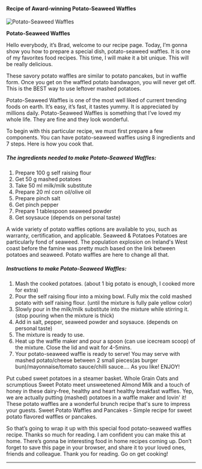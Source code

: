             

#### Recipe of Award-winning Potato-Seaweed Waffles

![Potato-Seaweed Waffles](https://img-global.cpcdn.com/recipes/f91f1f503d80f080/751x532cq70/potato-seaweed-waffles-recipe-main-photo.jpg)

**Potato-Seaweed Waffles**

Hello everybody, it’s Brad, welcome to our recipe page. Today, I’m gonna show you how to prepare a special dish, potato-seaweed waffles. It is one of my favorites food recipes. This time, I will make it a bit unique. This will be really delicious.

These savory potato waffles are similar to potato pancakes, but in waffle form. Once you get on the waffled potato bandwagon, you will never get off. This is the BEST way to use leftover mashed potatoes.

Potato-Seaweed Waffles is one of the most well liked of current trending foods on earth. It’s easy, it’s fast, it tastes yummy. It is appreciated by millions daily. Potato-Seaweed Waffles is something that I’ve loved my whole life. They are fine and they look wonderful.

To begin with this particular recipe, we must first prepare a few components. You can have potato-seaweed waffles using 8 ingredients and 7 steps. Here is how you cook that.

##### The ingredients needed to make Potato-Seaweed Waffles:

1.  Prepare 100 g self raising flour
2.  Get 50 g mashed potatoes
3.  Take 50 ml milk/milk substitute
4.  Prepare 20 ml corn oil/olive oil
5.  Prepare pinch salt
6.  Get pinch pepper
7.  Prepare 1 tablespoon seaweed powder
8.  Get soysauce (depends on personal taste)

A wide variety of potato waffles options are available to you, such as warranty, certification, and applicable. Seaweed & Potatoes Potatoes are particularly fond of seaweed. The population explosion on Ireland's West coast before the famine was pretty much based on the link between potatoes and seaweed. Potato waffles are here to change all that.

##### Instructions to make Potato-Seaweed Waffles:

1.  Mash the cooked potatoes. (about 1 big potato is enough, I cooked more for extra)
2.  Pour the self raising flour into a mixing bowl. Fully mix the cold mashed potato with self raising flour. (until the mixture is fully pale yellow color)
3.  Slowly pour in the milk/milk substitute into the mixture while stirring it. (stop pouring when the mixture is thick)
4.  Add in salt, pepper, seaweed powder and soysauce. (depends on personal taste)
5.  The mixture is ready to use.
6.  Heat up the waffle maker and pour a spoon (can use icecream scoop) of the mixture. Close the lid and wait for 4-5mins.
7.  Your potato-seaweed waffle is ready to serve! You may serve with mashed potato/cheese between 2 small pieces(as burger bun)/mayonnaise/tomato sauce/chilli sauce…. As you like! ENJOY!

Put cubed sweet potatoes in a steamer basket. Whole Grain Oats and scrumptious Sweet Potato meet unsweetened Almond Milk and a touch of honey in these dairy-free, healthy and heart healthy breakfast waffles. Yep, we are actually putting (mashed) potatoes in a waffle maker and lovin' it! These potato waffles are a wonderful brunch recipe that's sure to impress your guests. Sweet Potato Waffles and Pancakes - Simple recipe for sweet potato flavored waffles or pancakes.

So that’s going to wrap it up with this special food potato-seaweed waffles recipe. Thanks so much for reading. I am confident you can make this at home. There’s gonna be interesting food in home recipes coming up. Don’t forget to save this page in your browser, and share it to your loved ones, friends and colleague. Thank you for reading. Go on get cooking!

* * *